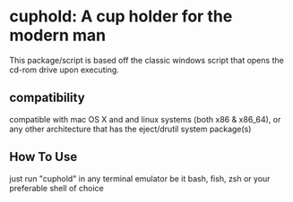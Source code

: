 # cuphold: A cup holder for the modern man
This package/script is based off the classic windows script that opens the cd-rom drive upon executing.

## compatibility
compatible with mac OS X and and linux systems (both x86 & x86_64), or any other architecture that has the eject/drutil system package(s)

## How To Use
just run "cuphold" in any terminal emulator be it bash, fish, zsh or your preferable shell of choice
